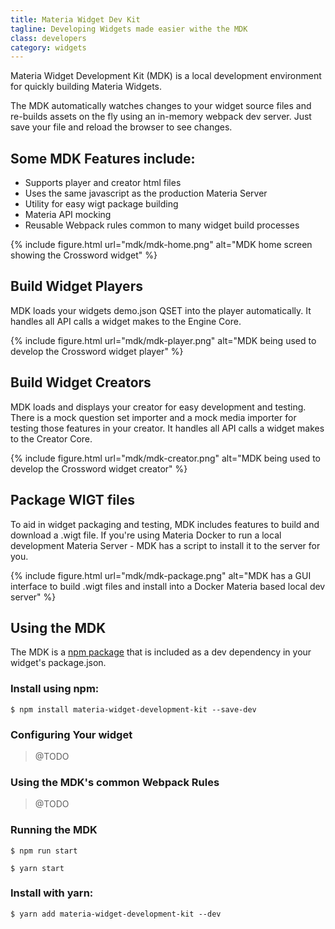 ```yaml
---
title: Materia Widget Dev Kit
tagline: Developing Widgets made easier withe the MDK
class: developers
category: widgets
---
```


Materia Widget Development Kit (MDK) is a local development environment for quickly building Materia Widgets.

The MDK automatically watches changes to your widget source files and re-builds assets on the fly using an in-memory webpack dev server. Just save your file and reload the browser to see changes.

## Some MDK Features include:

* Supports player and creator html files
* Uses the same javascript as the production Materia Server
* Utility for easy wigt package building
* Materia API mocking
* Reusable Webpack rules common to many widget build processes

{% include figure.html
	url="mdk/mdk-home.png"
	alt="MDK home screen showing the Crossword widget"
%}


## Build Widget Players

MDK loads your widgets demo.json QSET into the player automatically.  It handles all API calls a widget makes to the Engine Core.

{% include figure.html
	url="mdk/mdk-player.png"
	alt="MDK being used to develop the Crossword widget player"
%}


## Build Widget Creators

MDK loads and displays your creator for easy development and testing. There is a mock question set importer and a mock media importer for testing those features in your creator. It handles all API calls a widget makes to the Creator Core.

{% include figure.html
	url="mdk/mdk-creator.png"
	alt="MDK being used to develop the Crossword widget creator"
%}


## Package WIGT files

To aid in widget packaging and testing, MDK includes features to build and download a .wigt file.  If you're using Materia Docker to run a local development Materia Server - MDK has a script to install it to the server for you.

{% include figure.html
	url="mdk/mdk-package.png"
	alt="MDK has a GUI interface to build .wigt files and install into a Docker Materia based local dev server"
%}



## Using the MDK

The MDK is a [npm package](https://www.npmjs.com/package/materia-widget-development-kit) that is included as a dev dependency in your widget's package.json.

### Install using npm:

```shell
$ npm install materia-widget-development-kit --save-dev
```

### Configuring Your widget

> @TODO

### Using the MDK's common Webpack Rules

> @TODO

### Running the MDK


```shell
$ npm run start
```

```shell
$ yarn start
```

### Install with yarn:

```shell
$ yarn add materia-widget-development-kit --dev
```
